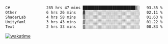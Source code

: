<!--START_SECTION:waka-->

```txt
C#                285 hrs 47 mins ███████████████████████▒░   93.35 %
Other             6 hrs 26 mins   ▓░░░░░░░░░░░░░░░░░░░░░░░░   02.11 %
ShaderLab         4 hrs 58 mins   ▒░░░░░░░░░░░░░░░░░░░░░░░░   01.63 %
UnityYaml         3 hrs 43 mins   ▒░░░░░░░░░░░░░░░░░░░░░░░░   01.22 %
Text              2 hrs 33 mins   ▒░░░░░░░░░░░░░░░░░░░░░░░░   00.83 %
```

<!--END_SECTION:waka-->
[![wakatime](https://wakatime.com/badge/user/6c2f442e-41b4-42e3-bc06-d5d8203ad1da.svg)](https://wakatime.com/@6c2f442e-41b4-42e3-bc06-d5d8203ad1da)
